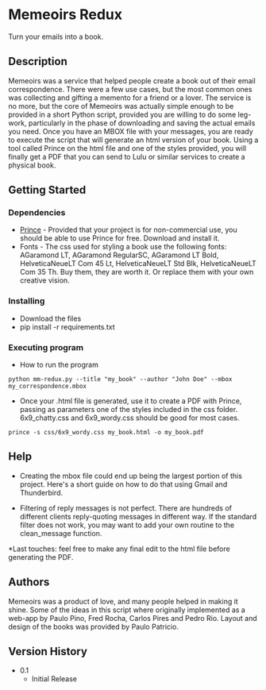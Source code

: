 # Memeoirs Redux

Turn your emails into a book.

## Description

Memeoirs was a service that helped people create a book out of their email correspondence. There were a few use cases, but the most common ones was collecting and gifting a memento for a friend or a lover. The service is no more, but the core of Memeoirs was actually simple enough to be provided in a short Python script, provided you are willing to do some leg-work, particularly in the phase of downloading and saving the actual emails you need. Once you have an MBOX file with your messages, you are ready to execute the script that will generate an html version of your book. Using a tool called Prince on the html file and one of the styles provided, you will finally get a PDF that you can send to Lulu or similar services to create a physical book.

## Getting Started

### Dependencies

* [Prince](https://www.princexml.com/) - Provided that your project is for non-commercial use, you should be able to use Prince for free. Download and install it.
* Fonts - The css used for styling a book use the following fonts: AGaramond LT, AGaramond RegularSC, AGaramond LT Bold, HelveticaNeueLT Com 45 Lt, HelveticaNeueLT Std Blk, HelveticaNeueLT Com 35 Th. Buy them, they are worth it. Or replace them with your own creative vision.

### Installing

* Download the files
* pip install -r requirements.txt

### Executing program

* How to run the program

```
python mm-redux.py --title "my_book" --author "John Doe" --mbox my_correspondence.mbox
```


* Once your .html file is generated, use it to create a PDF with Prince, passing as parameters one of the styles included in the css folder. 6x9_chatty.css and 6x9_wordy.css should be good for most cases.

```
prince -s css/6x9_wordy.css my_book.html -o my_book.pdf
```

## Help

* Creating the mbox file could end up being the largest portion of this project. Here's a short guide on how to do that using Gmail and Thunderbird.

* Filtering of reply messages is not perfect. There are hundreds of different clients reply-quoting messages in different way. If the standard filter does not work, you may want to add your own routine to the clean_message function.

*Last touches: feel free to make any final edit to the html file before generating the PDF. 


## Authors

Memeoirs was a product of love, and many people helped in making it shine. Some of the ideas in this script where originally implemented as a web-app by Paulo Pino, Fred Rocha, Carlos Pires and Pedro Rio. Layout and design of the books was provided by Paulo Patricio.

## Version History

* 0.1
    * Initial Release


